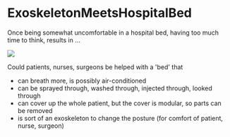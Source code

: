 # ExoskeletonMeetsHospitalBed
Once being somewhat uncomfortable in a hospital bed, having too much time to think, results in ...

![](https://repository-images.githubusercontent.com/189987873/a3da5f90-3d60-41f8-9e7f-13750952da01)

Could patients, nurses, surgeons be helped with a 'bed' that
- can breath more, is possibly air-conditioned
- can be sprayed through, washed through, injected through, looked through
- can cover up the whole patient, but the cover is modular, so parts can be removed
- is sort of an exoskeleton to change the posture (for comfort of patient, nurse, surgeon)
